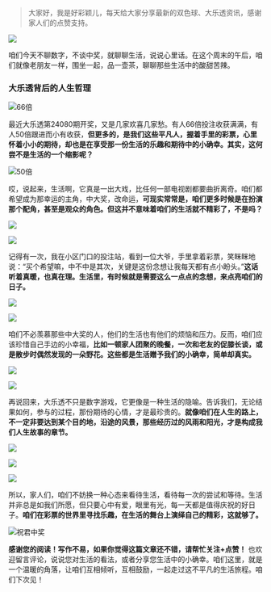 > 大家好，我是好彩颖儿，每天给大家分享最新的双色球、大乐透资讯，感谢家人们的点赞支持。

![](https://cdn.jsdelivr.net/gh/wangwenjie1314/PicCDN/2024-7-12/1720763627240-image.png)


咱们今天不聊数字，不谈中奖，就聊聊生活，说说心里话。在这个周末的午后，咱们就像老朋友一样，围坐一起，品一壶茶，聊聊那些生活中的酸甜苦辣。

### 大乐透背后的人生哲理


![66倍](https://cdn.jsdelivr.net/gh/wangwenjie1314/PicCDN/2024-7-13/1720839112280-image.png)


最近大乐透第24080期开奖，又是几家欢喜几家愁。有人66倍投注收获满满，有人50倍跟进而小有收获，**但更多的，是我们这些平凡人，握着手里的彩票，心里怀着小小的期待，却也是在享受那一份生活的乐趣和期待中的小确幸。其实，这何尝不是生活的一个缩影呢？**


![50倍](https://cdn.jsdelivr.net/gh/wangwenjie1314/PicCDN/2024-7-13/1720839191575-image.png)



哎，说起来，生活啊，它真是一出大戏，比任何一部电视剧都要曲折离奇。咱们都希望成为那幸运的主角，中大奖，改命运，**可现实常常是，咱们更多时候是在扮演那个配角，甚至是观众的角色。但这并不意味着咱们的生活就不精彩了，不是吗？**

![](https://cdn.jsdelivr.net/gh/wangwenjie1314/PicCDN/2024-7-13/1720839137261-image.png)

![](https://cdn.jsdelivr.net/gh/wangwenjie1314/PicCDN/2024-7-13/1720839164662-image.png)

记得有一次，我在小区门口的投注站，看到一位大爷，手里拿着彩票，笑眯眯地说：“买个希望嘛，中不中是其次，关键是这份念想让我每天都有点小盼头。”**这话听着真暖，也真在理。生活里，有时候就是需要这么一点点的念想，来点亮咱们的日子。**


![](https://cdn.jsdelivr.net/gh/wangwenjie1314/PicCDN/2024-7-13/1720839216448-image.png)


![](https://cdn.jsdelivr.net/gh/wangwenjie1314/PicCDN/2024-7-13/1720839223015-image.png)


咱们不必羡慕那些中大奖的人，他们的生活也有他们的烦恼和压力。反而，咱们应该珍惜自己手边的小幸福，**比如一顿家人团聚的晚餐，一次和老友的促膝长谈，或是散步时偶然发现的一朵野花。这些都是生活赠予我们的小确幸，简单却真实。**


![](https://cdn.jsdelivr.net/gh/wangwenjie1314/PicCDN/2024-7-13/1720839229162-image.png)


![](https://cdn.jsdelivr.net/gh/wangwenjie1314/PicCDN/2024-7-13/1720839235083-image.png)


再说回来，大乐透不只是数字游戏，它更像是一种生活的隐喻。告诉我们，无论结果如何，参与的过程，那份期待的心情，才是最珍贵的。**就像咱们在人生的路上，不一定非要达到某个目的地，沿途的风景，那些经历过的风雨和阳光，才是构成我们人生故事的章节。**


![](https://cdn.jsdelivr.net/gh/wangwenjie1314/PicCDN/2024-7-13/1720839249986-image.png)

![](https://cdn.jsdelivr.net/gh/wangwenjie1314/PicCDN/2024-7-13/1720839245630-image.png)

![](https://cdn.jsdelivr.net/gh/wangwenjie1314/PicCDN/2024-7-13/1720839240985-image.png)

所以，家人们，咱们不妨换一种心态来看待生活，看待每一次的尝试和等待。生活并非总是如我们所愿，但只要心中有爱，眼里有光，每一天都是值得庆祝的好日子。**咱们在彩票的世界里寻找乐趣，在生活的舞台上演绎自己的精彩，这就够了。**


![祝君中奖](https://cdn.jsdelivr.net/gh/wangwenjie1314/PicCDN/2024-7-13/1720839317753-image.png)


**感谢您的阅读！写作不易，如果你觉得这篇文章还不错，请帮忙关注+点赞！** 也欢迎留言评论，说说您对生活的看法，或者分享您生活中的小确幸。咱们这里，就是一个温暖的角落，让咱们互相倾听，互相鼓励，一起走过这不平凡的生活旅程。咱们下次见！